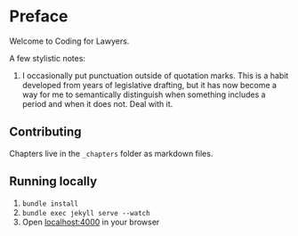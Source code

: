 # Preface

Welcome to Coding for Lawyers.

A few stylistic notes:
1. I occasionally put punctuation outside of quotation marks. This is a habit developed from years of legislative drafting, but it has now become a way for me to semantically distinguish when something includes a period and when it does not. Deal with it.  

## Contributing

Chapters live in the `_chapters` folder as markdown files.

## Running locally

1. `bundle install`
2. `bundle exec jekyll serve --watch`
3. Open [localhost:4000](https://localhost:4000) in your browser
